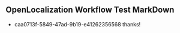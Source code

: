## OpenLocalization Workflow Test MarkDown
* caa0713f-5849-47ad-9b19-e41262356568 thanks!

<!--HONumber=Aug16_HO5-->


